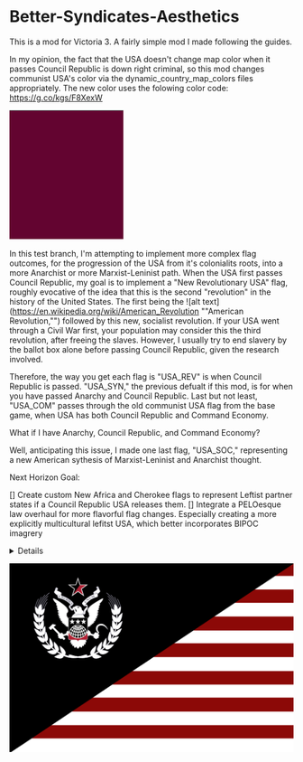 # Better-Syndicates-Aesthetics

This is a mod for Victoria 3. A fairly simple mod I made following the guides.

In my opinion, the fact that the USA doesn't change map color when it passes Council Republic is down right criminal, so this mod changes communist USA's color via the dynamic_country_map_colors files appropriately. The new color uses the folowing color code: https://g.co/kgs/F8XexW

![alt text](https://github.com/zomban/Better-Syndicates-Aesthetics/blob/main/Better%20Syndicates%20Aesthetics/.metadata/New%20Map%20Color.png "My custom Communist USA color")

In this test branch, I'm attempting to implement more complex flag outcomes, for the progression of the USA from it's colonialits roots, into a more Anarchist or more Marxist-Leninist path. When the USA first passes Council Republic, my goal is to implement a "New Revolutionary USA" flag, roughly evocative of the idea that this is the second "revolution" in the history of the United States. The first being the ![alt text](https://en.wikipedia.org/wiki/American_Revolution ""American Revolution,"") followed by this new, socialist revolution. If your USA went through a Civil War first, your population may consider this the third revolution, after freeing the slaves. However, I usually try to end slavery by the ballot box alone before passing Council Republic, given the research involved. 

Therefore, the way you get each flag is "USA_REV" is when Council Republic is passed. "USA_SYN," the previous defualt if this mod, is for when you have passed Anarchy and Council Republic. Last but not least, "USA_COM" passes through the old communist USA flag from the base game, when USA has both Council Republic and Command Economy. 

What if I have Anarchy, Council Republic, and Command Economy?

Well, anticipating this issue, I made one last flag, "USA_SOC," representing a new American sythesis of Marxist-Leninist and Anarchist thought.

Next Horizon Goal:

[] Create custom New Africa and Cherokee flags to represent Leftist partner states if a Council Republic USA releases them. 
[] Integrate a PELOesque law overhaul for more flavorful flag changes. Especially creating a more explicitly multicultural lefitst USA, which better incorporates BIPOC imagrery
 

<details>
In a later version, I may try to specifically limit the custom flag this mod adds to only when the USA has also passed "Anarchy," regardless, I think my flag better refelects a Syndicalist USA than the base Communist USA flag. This mod therefore changes the 01_flag_definitions_usa.txt so that when the game would normally give USA the old Communist flag, it now gets my new flag, seen here.

</details>

![alt text](https://github.com/zomban/Better-Syndicates-Aesthetics/blob/main/Better%20Syndicates%20Aesthetics/.metadata/USA_SYN.png "My Custom Syndicalist USA Flag")